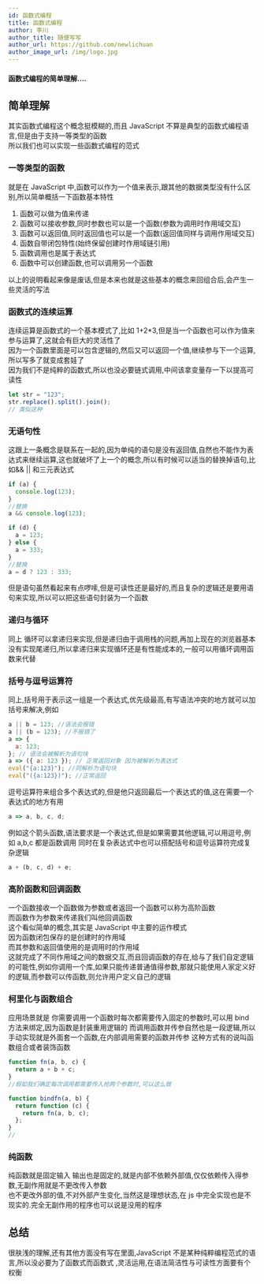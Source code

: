 ```yaml
---
id: 函数式编程
title: 函数式编程
author: 李川
author_title: 随便写写
author_url: https://github.com/newlichuan
author_image_url: /img/logo.jpg
---
```


#### 函数式编程的简单理解....

<!--truncate-->

## 简单理解

其实函数式编程这个概念挺模糊的,而且 JavaScript 不算是典型的函数式编程语言,但是由于支持一等类型的函数  
所以我们也可以实现一些函数式编程的范式

### 一等类型的函数

就是在 JavaScript 中,函数可以作为一个值来表示,跟其他的数据类型没有什么区别,所以简单概括一下函数基本特性

1. 函数可以做为值来传递
2. 函数可以接收参数,同时参数也可以是一个函数(参数为调用时作用域交互)
3. 函数可以返回值,同时返回值也可以是一个函数(返回值同样与调用作用域交互)
4. 函数自带闭包特性(始终保留创建时作用域链引用)
5. 函数调用也是属于表达式
6. 函数中可以创建函数,也可以调用另一个函数

以上的说明看起来像是废话,但是本来也就是这些基本的概念来回组合后,会产生一些灵活的写法

### 函数式的连续运算

连续运算是函数式的一个基本模式了,比如 1+2\*3,但是当一个函数也可以作为值来参与运算了,这就会有巨大的灵活性了  
因为一个函数里面是可以包含逻辑的,然后又可以返回一个值,继续参与下一个运算,所以写多了就变成套娃了  
因为我们不是纯粹的函数式,所以也没必要链式调用,中间该拿变量存一下以提高可读性

```js
let str = "123";
str.replace().split().join();
// 类似这种
```

### 无语句性

这跟上一条概念是联系在一起的,因为单纯的语句是没有返回值,自然也不能作为表达式来继续运算,这也就破坏了上一个的概念,所以有时候可以适当的替换掉语句,比如&& || 和三元表达式

```js
if (a) {
  console.log(123);
}
//替换
a && console.log(123);

if (d) {
  a = 123;
} else {
  a = 333;
}
//替换
a = d ? 123 : 333;
```

但是语句虽然看起来有点啰嗦,但是可读性还是最好的,而且复杂的逻辑还是要用语句来实现,所以可以把这些语句封装为一个函数

### 递归与循环

同上 循环可以拿递归来实现,但是递归由于调用栈的问题,再加上现在的浏览器基本没有实现尾递归,所以拿递归来实现循环还是有性能成本的,一般可以用循环调用函数来代替

### 括号与逗号运算符

同上,括号用于表示这一组是一个表达式,优先级最高,有写语法冲突的地方就可以加括号来解决,例如

```js
a || b = 123; //语法会报错
a || (b = 123); //不报错了
a => {
  a: 123;
}; // 语法会被解析为语句块
a => ({ a: 123 }); // 正常返回对象 因为被解析为表达式
eval("{a:123}"); //同解析为语句块
eval("({a:123})"); //正常返回
```

逗号运算符来组合多个表达式的,但是他只返回最后一个表达式的值,这在需要一个表达式的地方有用

```js
a => a, b, c, d;
```

例如这个箭头函数,语法要求是一个表达式,但是如果需要其他逻辑,可以用逗号,例如 a,b,c 都是函数调用
同时在复杂表达式中也可以搭配括号和逗号运算符完成复杂逻辑

```js
a + (b, c, d) + e;
```

### 高阶函数和回调函数

一个函数接收一个函数做为参数或者返回一个函数可以称为高阶函数  
而函数作为参数来传递我们叫他回调函数  
这个看似简单的概念,其实是 JavaScript 中主要的运作模式  
因为函数闭包保存的是创建时的作用域  
而其参数和返回值使用的是调用时的作用域  
这就完成了不同作用域之间的数据交互,而且回调函数的存在,给与了我们自定逻辑的可能性,例如你调用一个库,如果只能传递普通值得参数,那就只能使用人家定义好的逻辑,而参数可以传函数,则允许用户定义自己的逻辑

### 柯里化与函数组合

应用场景就是 你需要调用一个函数时每次都需要传入固定的参数时,可以用 bind 方法来绑定,因为函数是封装重用逻辑的 而调用函数并传参自然也是一段逻辑,所以手动实现就是外面套一个函数,在内部调用需要的函数并传参
这种方式有的说叫函数组合或者装饰函数

```js
function fn(a, b, c) {
  return a + b + c;
}
//假如我们确定每次调用都需要传入抢两个参数时,可以这么做

function bindfn(a, b) {
  return function (c) {
    return fn(a, b, c);
  };
}
//
```

### 纯函数

纯函数就是固定输入 输出也是固定的,就是内部不依赖外部值,仅仅依赖传入得参数,无副作用就是不更改传入参数  
也不更改外部的值,不对外部产生变化,当然这是理想状态,在 js 中完全实现也是不现实的.完全无副作用的程序也可以说是没用的程序

## 总结

很肤浅的理解,还有其他方面没有写在里面,JavaScript 不是某种纯粹编程范式的语言,所以没必要为了函数式而函数式 ,灵活运用,在语法简洁性与可读性方面要有个权衡
